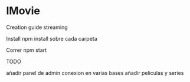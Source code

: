 # IMovie
Creation guide streaming

Install
npm install sobre cada carpeta

Correr 
npm start

TODO

añadir panel de admin
conexion en varias bases
añadir peliculas y series
